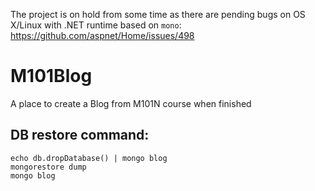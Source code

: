 The project is on hold from some time as there are pending bugs on OS X/Linux with .NET runtime based on `mono`:  
https://github.com/aspnet/Home/issues/498

# M101Blog
A place to create a Blog from M101N course when finished

## DB restore command:

```
echo db.dropDatabase() | mongo blog
mongorestore dump
mongo blog
```
